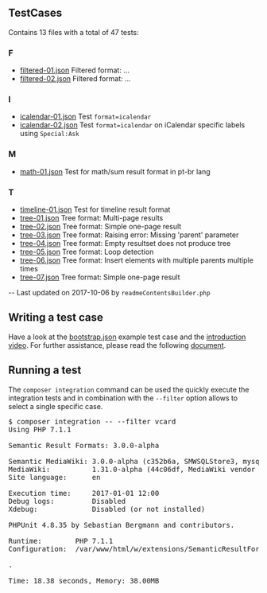 
<!-- Begin of generated contents by readmeContentsBuilder.php -->

## TestCases

Contains 13 files with a total of 47 tests:

### F
* [filtered-01.json](https://github.com/SemanticMediaWiki/SemanticResultFormats/tree/master/tests/phpunit/Integration/JSONScript/TestCases/filtered-01.json) Filtered format: ...
* [filtered-02.json](https://github.com/SemanticMediaWiki/SemanticResultFormats/tree/master/tests/phpunit/Integration/JSONScript/TestCases/filtered-02.json) Filtered format: ...

### I
* [icalendar-01.json](https://github.com/SemanticMediaWiki/SemanticResultFormats/tree/master/tests/phpunit/Integration/JSONScript/TestCases/icalendar-01.json) Test `format=icalendar`
* [icalendar-02.json](https://github.com/SemanticMediaWiki/SemanticResultFormats/tree/master/tests/phpunit/Integration/JSONScript/TestCases/icalendar-02.json) Test `format=icalendar` on iCalendar specific labels using `Special:Ask`

### M
* [math-01.json](https://github.com/SemanticMediaWiki/SemanticResultFormats/tree/master/tests/phpunit/Integration/JSONScript/TestCases/math-01.json) Test for math/sum result format in pt-br lang

### T
* [timeline-01.json](https://github.com/SemanticMediaWiki/SemanticResultFormats/tree/master/tests/phpunit/Integration/JSONScript/TestCases/timeline-01.json) Test for timeline result format
* [tree-01.json](https://github.com/SemanticMediaWiki/SemanticResultFormats/tree/master/tests/phpunit/Integration/JSONScript/TestCases/tree-01.json) Tree format: Multi-page results
* [tree-02.json](https://github.com/SemanticMediaWiki/SemanticResultFormats/tree/master/tests/phpunit/Integration/JSONScript/TestCases/tree-02.json) Tree format: Simple one-page result
* [tree-03.json](https://github.com/SemanticMediaWiki/SemanticResultFormats/tree/master/tests/phpunit/Integration/JSONScript/TestCases/tree-03.json) Tree format: Raising error: Missing 'parent' parameter
* [tree-04.json](https://github.com/SemanticMediaWiki/SemanticResultFormats/tree/master/tests/phpunit/Integration/JSONScript/TestCases/tree-04.json) Tree format: Empty resultset does not produce tree
* [tree-05.json](https://github.com/SemanticMediaWiki/SemanticResultFormats/tree/master/tests/phpunit/Integration/JSONScript/TestCases/tree-05.json) Tree format: Loop detection
* [tree-06.json](https://github.com/SemanticMediaWiki/SemanticResultFormats/tree/master/tests/phpunit/Integration/JSONScript/TestCases/tree-06.json) Tree format: Insert elements with multiple parents multiple times
* [tree-07.json](https://github.com/SemanticMediaWiki/SemanticResultFormats/tree/master/tests/phpunit/Integration/JSONScript/TestCases/tree-07.json) Tree format: Simple one-page result

-- Last updated on 2017-10-06 by `readmeContentsBuilder.php`

<!-- End of generated contents by readmeContentsBuilder.php -->

## Writing a test case

Have a look at the [bootstrap.json](https://github.com/SemanticMediaWiki/SemanticResultFormats/tree/master/tests/phpunit/Integration/JSONScript/bootstrap.json) example test case and the [introduction video](https://youtu.be/7fDKjPFaTaY). For further assistance, please read the following [document](https://github.com/SemanticMediaWiki/SemanticMediaWiki/tree/master/tests/phpunit/Integration/JSONScript#designing-an-integration-test).

## Running a test

The `composer integration` command can be used the quickly execute the integration tests and in
combination with the `--filter` option allows to select a single specific case.

<pre>
$ composer integration -- --filter vcard
Using PHP 7.1.1

Semantic Result Formats: 3.0.0-alpha

Semantic MediaWiki: 3.0.0-alpha (c352b6a, SMWSQLStore3, mysql)
MediaWiki:          1.31.0-alpha (44c06df, MediaWiki vendor autoloader)
Site language:      en

Execution time:     2017-01-01 12:00
Debug logs:         Disabled
Xdebug:             Disabled (or not installed)

PHPUnit 4.8.35 by Sebastian Bergmann and contributors.

Runtime:        PHP 7.1.1
Configuration:  /var/www/html/w/extensions/SemanticResultFormats/phpunit.xml.dist

.

Time: 18.38 seconds, Memory: 38.00MB
</pre>
